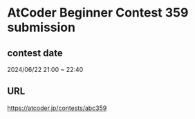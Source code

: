 # AtCoder Beginner Contest 359 submission

## contest date 
2024/06/22 21:00 ~ 22:40

## URL
https://atcoder.jp/contests/abc359